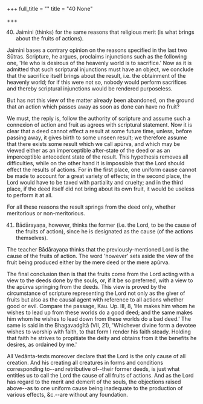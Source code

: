 +++
full_title = ""
title = "40 None"

+++


40. Jaimini (thinks) for the same reasons that religious merit (is what brings about the fruits of actions).

Jaimini bases a contrary opinion on the reasons specified in the last two Sūtras. Scripture, he argues, proclaims injunctions such as the following one, 'He who is desirous of the heavenly world is to sacrifice.' Now as it is admitted that such scriptural injunctions must have an object, we conclude that the sacrifice itself brings about the result, i.e. the obtainment of the heavenly world; for if this were not so, nobody would perform sacrifices and thereby scriptural injunctions would be rendered purposeless.

But has not this view of the matter already been abandoned, on the ground that an action which passes away as soon as done can have no fruit?

We must, the reply is, follow the authority of scripture and assume such a connexion of action and fruit as agrees with scriptural statement. Now it is clear that a deed cannot effect a result at some future time, unless, before passing away, it gives birth to some unseen result; we therefore assume that there exists some result which we call apūrva, and which may be viewed either as an imperceptible after-state of the deed or as an imperceptible antecedent state of the result. This hypothesis removes all difficulties, while on the other hand it is impossible that the Lord should effect the results of actions. For in the first place, one uniform cause cannot be made to account for a great variety of effects; in the second place, the Lord would have to be taxed with partiality and cruelty; and in the third place, if the deed itself did not bring about its own fruit, it would be useless to perform it at all.

For all these reasons the result springs from the deed only, whether meritorious or non-meritorious.

41. Bādārayaṇa, however, thinks the former (i.e. the Lord, to be the cause of the fruits of action), since he is designated as the cause (of the actions themselves).

The teacher Bādārayaṇa thinks that the previously-mentioned Lord is the cause of the fruits of action. The word 'however' sets aside the view of the fruit being produced either by the mere deed or the mere apūrva.

The final conclusion then is that the fruits come from the Lord acting with a view to the deeds done by the souls, or, if it be so preferred, with a view to the apūrva springing from the deeds. This view is proved by the circumstance of scripture representing the Lord not only as the giver of fruits but also as the causal agent with reference to all actions whether good or evil. Compare the passage, Kau. Up. III, 8, 'He makes him whom he wishes to lead up from these worlds do a good deed; and the same makes him whom he wishes to lead down from these worlds do a bad deed.' The same is said in the Bhagavadgītā (VII, 21), 'Whichever divine form a devotee wishes to worship with faith, to that form I render his faith steady. Holding that faith he strives to propitiate the deity and obtains from it the benefits he desires, as ordained by me.'

All Vedānta-texts moreover declare that the Lord is the only cause of all creation. And his creating all creatures in forms and conditions corresponding to--and retributive of--their former deeds, is just what entitles us to call the Lord the cause of all fruits of actions. And as the Lord has regard to the merit and demerit of the souls, the objections raised above--as to one uniform cause being inadequate to the production of various effects, &c.--are without any foundation.

